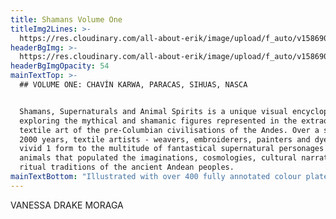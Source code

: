 ```yaml
---
title: Shamans Volume One
titleImg2Lines: >-
  https://res.cloudinary.com/all-about-erik/image/upload/f_auto/v1586900042/Publications/4.%20Shamans%20Vol1%20and%20Vol2/title-shamans-white-2lines_ow7pfq.png
headerBgImg: >-
  https://res.cloudinary.com/all-about-erik/image/upload/f_auto/v1586900043/Publications/4.%20Shamans%20Vol1%20and%20Vol2/banner-Vol1-p22_qckbtb.jpg
headerBgImgOpacity: 54
mainTextTop: >-
  ## VOLUME ONE: CHAVÍN KARWA, PARACAS, SIHUAS, NASCA


  Shamans, Supernaturals and Animal Spirits is a unique visual encyclopaedia
  exploring the mythical and shamanic figures represented in the extraordinary
  textile art of the pre-Columbian civilisations of the Andes. Over a span of
  2000 years, textile artists - weavers, embroiderers, painters and dyers - gave
  vivid 1 form to the multitude of fantastical supernatural personages and
  animals that populated the imaginations, cosmologies, cultural narratives, and
  ritual traditions of the ancient Andean peoples.
mainTextBottom: "Illustrated with over 400 fully annotated colour plates, the 2 volume set traces the aesthetic and symbolic evolution of this visionary iconography. The images of otherworldly divinities, ancestral icons, warlords, warriors, surreal beings and animal archetypes conceived by the Chavin, Paracas, Wari, Chimú, Inka and other major cultures (from 500 BC - AD 1530) were depicted with intricate detail and superb colour. Costumed ritualists, trancing shamans, shapeshifters, and animals with symbolic characteristics and powers (such as jaguars, hawks, killer whales, and snakes) express the core notion of spiritual metamorphosis that shaped ancient Andean religious cults dedicated to oracles, hallucinogenic rituals, ancestral veneration, and reverence for the forces embodied in celestial bodies and the sacred landscapes of the coastal deserts, mountain peaks and tropical forests. \r\n\n2 volumes, with 438 full-colour plates, 308 extended captions, select bibliography, map and timeline."
---
```

VANESSA DRAKE MORAGA
